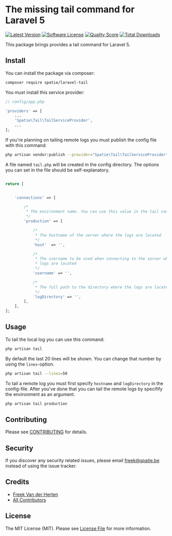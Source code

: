 # The missing tail command for Laravel 5

[![Latest Version](https://img.shields.io/github/release/freekmurze/laravel-tail.svg?style=flat-square)](https://github.com/freekmurze/laravel-tail/releases)
[![Software License](https://img.shields.io/badge/license-MIT-brightgreen.svg?style=flat-square)](LICENSE.md)
[![Quality Score](https://img.shields.io/scrutinizer/g/freekmurze/laravel-tail.svg?style=flat-square)](https://scrutinizer-ci.com/g/freekmurze/laravel-tail)
[![Total Downloads](https://img.shields.io/packagist/dt/spatie/laravel-tail.svg?style=flat-square)](https://packagist.org/packages/spatie/laravel-tail)

This package brings provides a tail command for Laravel 5.
## Install

You can install the package via composer:

``` bash
composer require spatie/laravel-tail
```
You must install this service provider:
```php
// config/app.php

'providers' => [
    ...
    'Spatie\Tail\TailServiceProvider',
    ...
];
```

If you're planning on tailing remote logs you must publish the config file with this command:
``` bash
php artisan vendor:publish --provider="Spatie\Tail\TailServiceProvider"
```
A file named ``tail.php`` will be created in the config directory. The options you can set in the file should be self-explanatory.
```php

return [


    'connections' => [

        /*
         * The environment name. You can use this value in the tail command.
         */
        'production' => [

            /*
             * The hostname of the server where the logs are located
             */
            'host'  => '',

            /*
             * The username to be used when connecting to the server where the 
             * logs are located
             */
            'username' => '',

            /*
             * The full path to the directory where the logs are located
             */
            'logDirectory' => '',
        ],
    ],
];

```



## Usage


To tail the local log you can use this command:
``` bash
php artisan tail
```

By default the last 20 lines will be shown. You can change that number by using the ```lines```-option.
``` bash
php artisan tail --lines=50
```

To tail a remote log you must first specify ```hostname``` and ```logDirectory``` in the config-file. After you've done that you can tail the remote logs by specifify the environment as an argument.
``` bash
php artisan tail production
```




## Contributing

Please see [CONTRIBUTING](CONTRIBUTING.md) for details.

## Security

If you discover any security related issues, please email freek@spatie.be instead of using the issue tracker.

## Credits

- [Freek Van der Herten](https://github.com/freekmurze)
- [All Contributors](../../contributors)

## License

The MIT License (MIT). Please see [License File](LICENSE.md) for more information.
